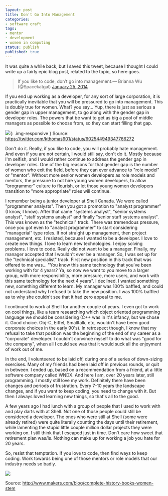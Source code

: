 ```yaml
---
layout: post
title: Don't Go Into Management
categories:
- software craft
tags:
- mentor
- development
- women in computing
status: publish
published: true
---
```


It was quite a while back, but I saved this tweet, because I thought 
I could write up a fairly epic blog post, related to the topic, so 
here goes.

>If you like to code, don’t go into management.— Brianna Wu (@Spacekatgal) 
[January 25, 2014](https://twitter.com/Spacekatgal/status/426874288806068224)

If you end up working as a developer, for any sort of large corporation,
it is practically inevitable that you will be pressured to go into
management.  This is doubly true for women.  What? you say... Yup,
there is just as serious a gender gap in upper management, to go along
with the gender gap in developer roles.  The powers that be want to get
as big a pool of middle managers as possible to choose from, so they can 
start filling that gap.

![](https://pbs.twimg.com/media/CFyrWEIWMAEMsD0.jpg){: .img-responsive }
Source: https://twitter.com/kthomas901/status/602544949347766272

Don't do it. Really, if you like to code, you will probably hate
management. And even if you are not certain, I would still say, don't
do it. Mostly because I'm selfish, and I would rather continue to
address the gender gap in developer roles. One of the big reasons for
that gender gap is the number of women who exit the field, before they
can ever advance to "role model" or "mentor". Without more senior women
developers as role models and mentors, the pressure to not hire young
women developers, to allow "brogrammer" culture to flourish, or let
those young women developers transition to "more appropriate" roles
will continue.

I remember being a junior developer at Shell Canada. We were called 
"programmer analysts". Then you got a promotion to "analyst programmer"
(I know, I know). After that came "systems analyst", "senior systems
analyst", "staff systems analyst" and finally "senior staff systems
analyst". This was known as the "technical" track. There was tremendous
pressure, once you got even to "analyst programmer" to start considering
"managerial" type roles. If not straight up management, then project
management, etc. I resisted, because I wanted to be a developer. I love
to create new things. I love to learn new technologies. I enjoy solving
problems. I love to code. Really did not want to be a manager. Finally,
my manager accepted that I wouldn't ever be a manager. So, I was set up
for the "technical specialist" track. First new position in this track
that was offered to me was... "You know this same technology that
you've been working with for 4 years? Ya, so now we want to you move
to a larger group, with more responsibility, more pressure, more
users, and work with this same technology for the next 4 years". I
declined. I wanted something new, something different to learn.
My manager was 100% baffled, and could not understand why I refused
to take the new position. I was 100% baffled as to why she couldn't
see that it had zero appeal to me.

I continued to work at Shell for another couple of years. I even got 
to work on cool things, like a team researching which object oriented 
programming language we should be considering (C++ was in it's infancy, 
but we chose it. Good choice. Obj-C, Eiffel, Smalltalk, etc, wouldn't 
have been good corporate choices in the early 90's). In retrospect 
though, I know that my refusal to take that position was the beginning 
of the end of my career as a "corporate" developer. I couldn't convince 
myself to do what was "good for the company", when all I could see was 
that it would suck all the enjoyment of work out of me.


In the end, I volunteered to be laid off, during one of a series of 
down-sizing exercises. Many of my friends had been laid off in previous
rounds, or quit in between. I ended up, based on a recommendation from
a friend, at a little software company called WNDX. And here I am, over
20 years later, still programming. I mostly still love my work.
Definitely there have been changes and periods of frustration. Every
7-10 years the landscape changes, and if you want to keep coding, you
need to change with it. But then I always loved learning new things,
so that's all to the good.

A few years ago I had lunch with a group of people that I used to work
with and play darts with at Shell. Not one of those people could still
be considered a developer. The ones who were still at Shell (some
were already retired) were quite literally counting the days until
their retirement, while lamenting the stupid little couple million
dollar projects they were working on. I still think that I escaped
just in time. Don't care how sweet that retirement plan was/is.
Nothing can make up for working a job you hate for 20 years.

So, resist that temptation. If you love to code, then find ways to 
keep coding. Work towards being one of those mentors or role models
that our industry needs so badly.

![](http://assets.makers.com/styles/mobile_gallery/s3/Grace_Hopper_and_UNIVAC.jpg?itok=0TqwiYKA)

Source: http://www.makers.com/blog/complete-history-books-women-stem
